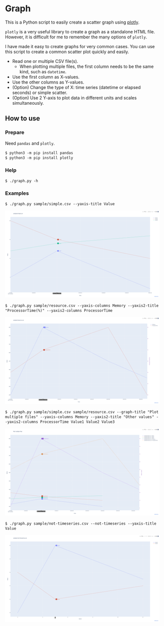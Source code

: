 # Graph

This is a Python script to easily create a scatter graph using [plotly](https://plotly.com/python/).

`plotly` is a very useful library to create a graph as a standalone HTML file.
However, it is difficult for me to remember the many options of `plotly`.

I have made it easy to create graphs for very common cases.
You can use this script to create a common scatter plot quickly and easily.

* Read one or multiple CSV file(s).
  * When plotting multiple files, the first column needs to be the same kind, such as `datetime`.
* Use the first column as X-values.
* Use the other columns as Y-values.
* (Option) Change the type of X: time series (datetime or elapsed seconds) or simple scatter.
* (Option) Use 2 Y-axis to plot data in different units and scales simultaneously.

## How to use

### Prepare

Need `pandas` and `plotly`.

```console
$ python3 -m pip install pandas
$ python3 -m pip install plotly
```

### Help

```console
$ ./graph.py -h
```

### Examples

```console
$ ./graph.py sample/simple.csv --yaxis-title Value
```

<img src="sample/simple.png"/>

```console
$ ./graph.py sample/resource.csv --yaxis-columns Memory --yaxis2-title "ProcessorTime(%)" --yaxis2-columns ProcessorTime
```

<img src="sample/2-yaxis.png"/>

```console
$ ./graph.py sample/simple.csv sample/resource.csv --graph-title "Plot multiple files" --yaxis-columns Memory --yaxis2-title "Other values" --yaxis2-columns ProcessorTime Value1 Value2 Value3
```

<img src="sample/multiple-files.png"/>

```console
$ ./graph.py sample/not-timeseries.csv --not-timeseries --yaxis-title Value
```

<img src="sample/not-timeseries.png"/>
